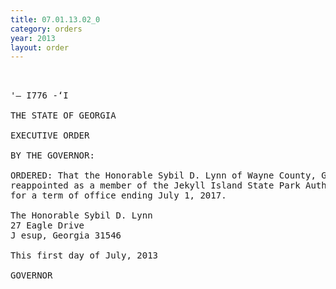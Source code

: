 ```yaml
---
title: 07.01.13.02_0
category: orders
year: 2013
layout: order
---
```


<pre> 

'— I776 -‘I

THE STATE OF GEORGIA

EXECUTIVE ORDER

BY THE GOVERNOR:

ORDERED: That the Honorable Sybil D. Lynn of Wayne County, Georgia, is
reappointed as a member of the Jekyll Island State Park Authority,
for a term of office ending July 1, 2017.

The Honorable Sybil D. Lynn
27 Eagle Drive
J esup, Georgia 31546

This first day of July, 2013

GOVERNOR

</pre>
